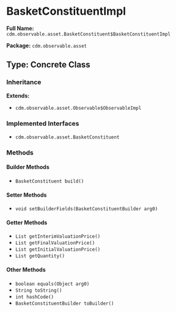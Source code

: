 # BasketConstituentImpl

**Full Name:** `cdm.observable.asset.BasketConstituent$BasketConstituentImpl`

**Package:** `cdm.observable.asset`

## Type: Concrete Class

### Inheritance

**Extends:**
- `cdm.observable.asset.Observable$ObservableImpl`

### Implemented Interfaces

- `cdm.observable.asset.BasketConstituent`

### Methods

#### Builder Methods

- `BasketConstituent build()`

#### Setter Methods

- `void setBuilderFields(BasketConstituentBuilder arg0)`

#### Getter Methods

- `List getInterimValuationPrice()`
- `List getFinalValuationPrice()`
- `List getInitialValuationPrice()`
- `List getQuantity()`

#### Other Methods

- `boolean equals(Object arg0)`
- `String toString()`
- `int hashCode()`
- `BasketConstituentBuilder toBuilder()`

